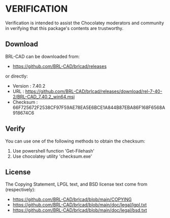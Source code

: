 # VERIFICATION
Verification is intended to assist the Chocolatey moderators and community in verifying that this package's contents are trustworthy.

## Download
BRL-CAD can be downloaded from:
- https://github.com/BRL-CAD/brlcad/releases

or directly:
- Version  : 7.40.2
- URL      : https://github.com/BRL-CAD/brlcad/releases/download/rel-7-40-2/BRL-CAD_7.40.2_win64.msi
- Checksum : 66F725672F2538CF97F59AE78EA5E6BCE1A844B87EBA86F168F6568A918674C6

## Verify
You can use one of the following methods to obtain the checksum:
1. Use powershell function 'Get-Filehash'
2. Use chocolatey utility 'checksum.exe'


## License
The Copying Statement, LPGL text, and BSD license text come from (respectively):

- https://github.com/BRL-CAD/brlcad/blob/main/COPYING
- https://github.com/BRL-CAD/brlcad/blob/main/doc/legal/lgpl.txt
- https://github.com/BRL-CAD/brlcad/blob/main/doc/legal/bsd.txt
